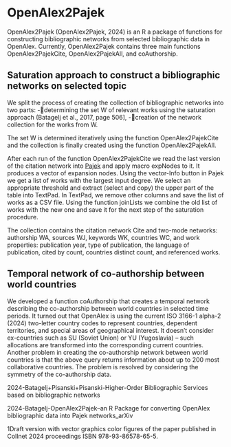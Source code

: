 # OpenAlex2Pajek

OpenAlex2Pajek (OpenAlex2Pajek, 2024) is an R a package of functions for constructing bibliographic networks from selected bibliographic data in OpenAlex. Currently, OpenAlex2Pajek contains three main functions OpenAlex2PajekCite, OpenAlex2PajekAll, and coAuthorship.

## Saturation approach to construct a bibliographic networks on selected topic

We split the process of creating the collection of bibliographic networks into two parts:
-determining the set W of relevant works using the saturation approach (Batagelj et al., 2017, page 506],
-creation of the network collection for the works from W.

The set W is determined iteratively using the function OpenAlex2PajekCite and the collection is finally created using the function OpenAlex2PajekAll.

After each run of the function OpenAlex2PajekCite we read the last version of the citation network into [Pajek](https://core-prod.cambridgecore.org/core/books/exploratory-social-network-analysis-with-pajek/6F8EE2512CB7C6D233DB2DAC3886D4F5) and apply macro expNodes to it. It produces a vector of expansion nodes. Using the vector-Info button in Pajek we get a list of works with the largest input degree. We select an appropriate threshold and extract (select and copy) the upper part of the table into TextPad. In TextPad, we remove other columns and save the list of works as a CSV file. Using the function joinLists we combine the old list of works with the new one and save it for the next step of the saturation procedure.

The collection contains the citation network Cite and two-mode networks: authorship WA, sources WJ, keywords WK, countries WC, and work properties: publication year, type of publication, the language of publication, cited by count, countries distinct count, and referenced works.

## Temporal network of co-authorship between world countries

We developed a function coAuthorship that creates a temporal network describing the co-authorship between world countries in selected time periods. It turned out that OpenAlex is using the current ISO 3166-1 alpha-2 (2024) two-letter country codes to represent countries, dependent territories, and special areas of geographical interest. It doesn’t consider ex-countries such as SU (Soviet Union) or YU (Yugoslavia) – such allocations are transformed into the corresponding current countries. Another problem in creating the co-authorship network between world countries is that the above query returns information about up to 200 most collaborative countries. The problem is resolved by considering the symmetry of the co-authorship data.

2024-Batagelj+Pisanski+Pisanski-Higher-Order Bibliographic Services based on bibliographic networks

2024-Batagelj-OpenAlex2Pajek–an R Package for converting OpenAlex bibliographic data into Pajek networks_arXiv

1Draft version with vector graphics color figures of the paper published in Collnet 2024 proceedings ISBN 978-93-86578-65-5.


